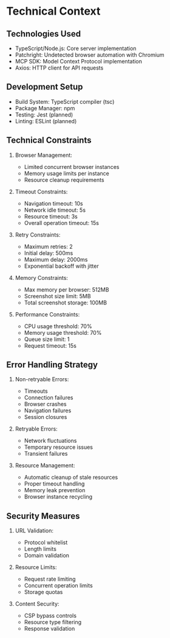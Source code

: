 # Technical Context

## Technologies Used
- TypeScript/Node.js: Core server implementation
- Patchright: Undetected browser automation with Chromium
- MCP SDK: Model Context Protocol implementation
- Axios: HTTP client for API requests

## Development Setup
- Build System: TypeScript compiler (tsc)
- Package Manager: npm
- Testing: Jest (planned)
- Linting: ESLint (planned)

## Technical Constraints
1. Browser Management:
   - Limited concurrent browser instances
   - Memory usage limits per instance
   - Resource cleanup requirements

2. Timeout Constraints:
   - Navigation timeout: 10s
   - Network idle timeout: 5s
   - Resource timeout: 3s
   - Overall operation timeout: 15s

3. Retry Constraints:
   - Maximum retries: 2
   - Initial delay: 500ms
   - Maximum delay: 2000ms
   - Exponential backoff with jitter

4. Memory Constraints:
   - Max memory per browser: 512MB
   - Screenshot size limit: 5MB
   - Total screenshot storage: 100MB

5. Performance Constraints:
   - CPU usage threshold: 70%
   - Memory usage threshold: 70%
   - Queue size limit: 1
   - Request timeout: 15s

## Error Handling Strategy
1. Non-retryable Errors:
   - Timeouts
   - Connection failures
   - Browser crashes
   - Navigation failures
   - Session closures

2. Retryable Errors:
   - Network fluctuations
   - Temporary resource issues
   - Transient failures

3. Resource Management:
   - Automatic cleanup of stale resources
   - Proper timeout handling
   - Memory leak prevention
   - Browser instance recycling

## Security Measures
1. URL Validation:
   - Protocol whitelist
   - Length limits
   - Domain validation

2. Resource Limits:
   - Request rate limiting
   - Concurrent operation limits
   - Storage quotas

3. Content Security:
   - CSP bypass controls
   - Resource type filtering
   - Response validation